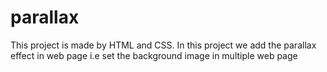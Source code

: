 # parallax
This project is made by HTML and CSS. In this project we add the parallax effect in web page i.e set the background image in multiple web page
